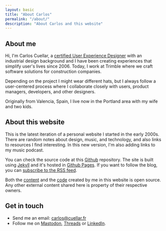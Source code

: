 ```yaml
---
layout: basic
title: "About Carlos"
permalink: "/about/"
description: "About Carlos and this website"
---
```


## About me

Hi, I'm Carlos Cuellar, a [certified User Experience Designer](/assets/certificates/nng-ux-certificate-cuellar.pdf) with an industrial design background and I have been creating experiences that simplify user's lives since 2006. Today, I work at Trimble where we craft software solutions for construction companies.

Depending on the project I might wear different hats, but I always follow a user-centered process where I collaborate closely with users, product managers, developers, and other designers. 

Originally from Valencia, Spain, I live now in the Portland area with my wife and two kids.

## About this website

This is the latest iteration of a personal website I started in the early 2000s. There are random notes about design, music, and technology, and also links to resources I find interesting. In this new version, I'm also adding links to my music podcast.

You can check the source code at this [Github](https://github.com/cuellarfr/cuellarfr.github.io) repository. The site is built using [Jekyll](https://jekyllrb.com/) and it's hosted in [Github Pages](https://pages.github.com/). If you want to follow the blog, you can [subscribe to the RSS feed](/atom).

Both the [content](https://creativecommons.org/licenses/by-sa/4.0/) and the [code](https://github.com/cuellarfr/cuellarfr.github.io/blob/master/LICENSE.md) created by me in this website is open source. Any other external content shared here is property of their respective owners.

## Get in touch
- Send me an email: [carlos@cuellar.fr](mailto:carlos@cuellar.fr)
- Follow me on [Mastodon](https://social.vivaldi.net/@cuellarfr), [Threads](https://www.threads.net/@cuellarfr) or [LinkedIn](https://www.linkedin.com/in/cuellarfr).